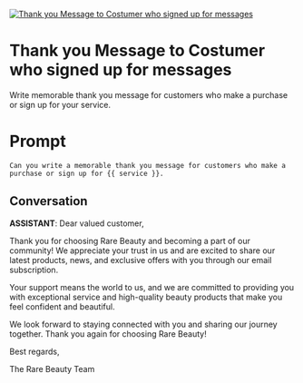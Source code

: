 
[![Thank you Message to Costumer who signed up for messages ](https://flow-prompt-covers.s3.us-west-1.amazonaws.com/icon/minimalist/mini_4.png)]()
# Thank you Message to Costumer who signed up for messages  
Write memorable thank you message for customers who make a purchase or sign up for your service.



# Prompt

```
Can you write a memorable thank you message for customers who make a purchase or sign up for {{ service }}.

```

## Conversation

**ASSISTANT**: Dear valued customer,



Thank you for choosing Rare Beauty and becoming a part of our community! We appreciate your trust in us and are excited to share our latest products, news, and exclusive offers with you through our email subscription.



Your support means the world to us, and we are committed to providing you with exceptional service and high-quality beauty products that make you feel confident and beautiful.



We look forward to staying connected with you and sharing our journey together. Thank you again for choosing Rare Beauty!



Best regards,

The Rare Beauty Team


